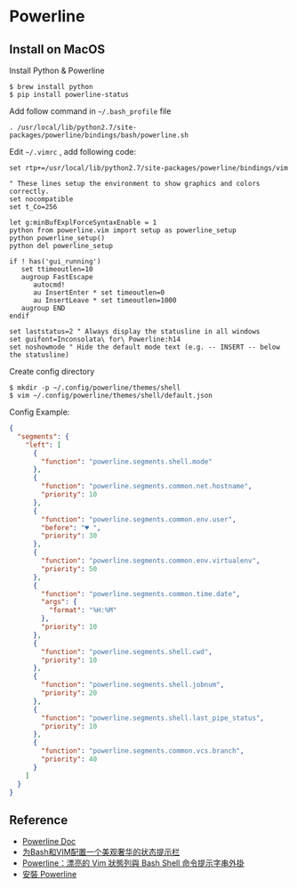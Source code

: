 # Powerline

## Install on MacOS

Install Python & Powerline

```
$ brew install python
$ pip install powerline-status
```

Add follow command in `~/.bash_profile` file

```
. /usr/local/lib/python2.7/site-packages/powerline/bindings/bash/powerline.sh
```

Edit `~/.vimrc` , add following code:

```vim
set rtp+=/usr/local/lib/python2.7/site-packages/powerline/bindings/vim

" These lines setup the environment to show graphics and colors correctly.
set nocompatible
set t_Co=256

let g:minBufExplForceSyntaxEnable = 1
python from powerline.vim import setup as powerline_setup
python powerline_setup()
python del powerline_setup

if ! has('gui_running')
   set ttimeoutlen=10
   augroup FastEscape
      autocmd!
      au InsertEnter * set timeoutlen=0
      au InsertLeave * set timeoutlen=1000
   augroup END
endif

set laststatus=2 " Always display the statusline in all windows
set guifont=Inconsolata\ for\ Powerline:h14
set noshowmode " Hide the default mode text (e.g. -- INSERT -- below the statusline)
```

Create config directory

```
$ mkdir -p ~/.config/powerline/themes/shell
$ vim ~/.config/powerline/themes/shell/default.json
```

Config Example:

```json
{
  "segments": {
    "left": [
      {
        "function": "powerline.segments.shell.mode"
      },
      {
        "function": "powerline.segments.common.net.hostname",
        "priority": 10
      },
      {
        "function": "powerline.segments.common.env.user",
        "before": "♥ ",
        "priority": 30
      },
      {
        "function": "powerline.segments.common.env.virtualenv",
        "priority": 50
      },
      {
        "function": "powerline.segments.common.time.date",
        "args": {
          "format": "%H:%M"
        },
        "priority": 10
      },
      {
        "function": "powerline.segments.shell.cwd",
        "priority": 10
      },
      {
        "function": "powerline.segments.shell.jobnum",
        "priority": 20
      },
      {
        "function": "powerline.segments.shell.last_pipe_status",
        "priority": 10
      },
      {
        "function": "powerline.segments.common.vcs.branch",
        "priority": 40
      }
    ]
  }
}
```

## Reference

* [Powerline Doc](https://powerline.readthedocs.io/en/latest/installation/osx.html)
* [为Bash和VIM配置一个美观奢华的状态提示栏](http://cenalulu.github.io/linux/mac-powerline/)
* [Powerline：漂亮的 Vim 狀態列與 Bash Shell 命令提示字串外掛](https://blog.gtwang.org/linux/powerline-adds-powerful-statuslines-and-prompts-to-vim-and-bash/)
* [安裝 Powerline](http://bearsu.logdown.com/posts/305312-install-the-powerline)
